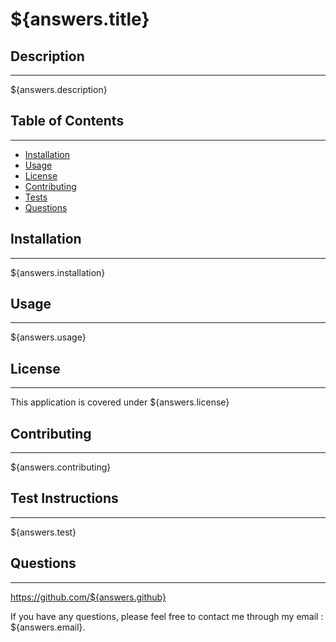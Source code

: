# ${answers.title}

## Description
---
${answers.description}



## Table of Contents
---
- [Installation](#installation)
- [Usage](#usage)
- [License](#license)
- [Contributing](#contributing)
- [Tests](#tests)
- [Questions](#questions)
## Installation
---
${answers.installation}

## Usage
---
${answers.usage}

## License
---
This application is covered under ${answers.license}
## Contributing
---
${answers.contributing}
## Test Instructions
---
${answers.test}
## Questions
----
https://github.com/${answers.github}

If you have any questions, please feel free to contact me through my email : ${answers.email}.